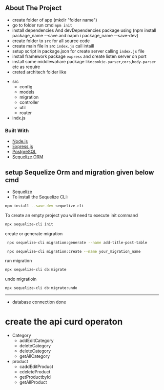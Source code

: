
<!-- ABOUT THE PROJECT -->
## About The Project

* create folder of app (mkdir "folder name")
* go to folder run cmd `npm init`
* install dependencies And devDependencies package using (npm install package_name --save and napm i package_name --save-dev)
* create folder to `src` for all source code
* create main file in src `index.js` call intaill
* setup script in package.json for create server calling `index.js` file
* install framework package `express` and create listen server on port
* install some middlewahare package like`cookie-parser`,`cors`,`body-parser` etc as require
* creted architech folder like
- src
  - config
  - models
  - migration
  - controller
  - util
  - router
- indx.js

### Built With
* [Node.js](https://nodejs.org/)
* [Express.js](https://expressjs.com/)
* [PostgreSQL](https://www.postgresql.org/)
* [Sequelize ORM](https://sequelize.org/)

setup Sequelize Orm and migration given below cmd
-------------
- Sequelize 
- To install the Sequelize CLI:
 ```sh
npm install --save-dev sequelize-cli
```
To create an empty project you will need to execute init command
 ```sh
npx sequelize-cli init
```
create or generate migration
 ```sh
  npx sequelize-cli migration:generate --name add-title-post-table
```
 ```sh
  npx sequelize-cli migration:create --name your_migration_name
```
run migration
 ```sh
npx sequelize-cli db:migrate
```
undo migratioin
```sh
npx sequelize-cli db:migrate:undo
````
---------------------
* database connection done
# create the api curd operaton
- Category
   - addEditCategory
   - deleteCategory
   - deleteCategory
   - getAllCategory
- product
   - caddEditProduct
   - cdeleteProduct
   - getProductbyId
   - getAllProduct
